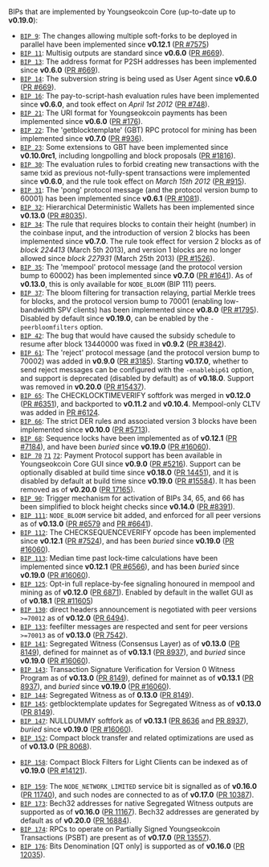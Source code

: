BIPs that are implemented by Youngseokcoin Core (up-to-date up to **v0.19.0**):

* [`BIP 9`](https://github.com/youngseokcoin/bips/blob/master/bip-0009.mediawiki): The changes allowing multiple soft-forks to be deployed in parallel have been implemented since **v0.12.1**  ([PR #7575](https://github.com/youngseokcoin/youngseokcoin/pull/7575))
* [`BIP 11`](https://github.com/youngseokcoin/bips/blob/master/bip-0011.mediawiki): Multisig outputs are standard since **v0.6.0** ([PR #669](https://github.com/youngseokcoin/youngseokcoin/pull/669)).
* [`BIP 13`](https://github.com/youngseokcoin/bips/blob/master/bip-0013.mediawiki): The address format for P2SH addresses has been implemented since **v0.6.0** ([PR #669](https://github.com/youngseokcoin/youngseokcoin/pull/669)).
* [`BIP 14`](https://github.com/youngseokcoin/bips/blob/master/bip-0014.mediawiki): The subversion string is being used as User Agent since **v0.6.0** ([PR #669](https://github.com/youngseokcoin/youngseokcoin/pull/669)).
* [`BIP 16`](https://github.com/youngseokcoin/bips/blob/master/bip-0016.mediawiki): The pay-to-script-hash evaluation rules have been implemented since **v0.6.0**, and took effect on *April 1st 2012* ([PR #748](https://github.com/youngseokcoin/youngseokcoin/pull/748)).
* [`BIP 21`](https://github.com/youngseokcoin/bips/blob/master/bip-0021.mediawiki): The URI format for Youngseokcoin payments has been implemented since **v0.6.0** ([PR #176](https://github.com/youngseokcoin/youngseokcoin/pull/176)).
* [`BIP 22`](https://github.com/youngseokcoin/bips/blob/master/bip-0022.mediawiki): The 'getblocktemplate' (GBT) RPC protocol for mining has been implemented since **v0.7.0** ([PR #936](https://github.com/youngseokcoin/youngseokcoin/pull/936)).
* [`BIP 23`](https://github.com/youngseokcoin/bips/blob/master/bip-0023.mediawiki): Some extensions to GBT have been implemented since **v0.10.0rc1**, including longpolling and block proposals ([PR #1816](https://github.com/youngseokcoin/youngseokcoin/pull/1816)).
* [`BIP 30`](https://github.com/youngseokcoin/bips/blob/master/bip-0030.mediawiki): The evaluation rules to forbid creating new transactions with the same txid as previous not-fully-spent transactions were implemented since **v0.6.0**, and the rule took effect on *March 15th 2012* ([PR #915](https://github.com/youngseokcoin/youngseokcoin/pull/915)).
* [`BIP 31`](https://github.com/youngseokcoin/bips/blob/master/bip-0031.mediawiki): The 'pong' protocol message (and the protocol version bump to 60001) has been implemented since **v0.6.1** ([PR #1081](https://github.com/youngseokcoin/youngseokcoin/pull/1081)).
* [`BIP 32`](https://github.com/youngseokcoin/bips/blob/master/bip-0032.mediawiki): Hierarchical Deterministic Wallets has been implemented since **v0.13.0** ([PR #8035](https://github.com/youngseokcoin/youngseokcoin/pull/8035)).
* [`BIP 34`](https://github.com/youngseokcoin/bips/blob/master/bip-0034.mediawiki): The rule that requires blocks to contain their height (number) in the coinbase input, and the introduction of version 2 blocks has been implemented since **v0.7.0**. The rule took effect for version 2 blocks as of *block 224413* (March 5th 2013), and version 1 blocks are no longer allowed since *block 227931* (March 25th 2013) ([PR #1526](https://github.com/youngseokcoin/youngseokcoin/pull/1526)).
* [`BIP 35`](https://github.com/youngseokcoin/bips/blob/master/bip-0035.mediawiki): The 'mempool' protocol message (and the protocol version bump to 60002) has been implemented since **v0.7.0** ([PR #1641](https://github.com/youngseokcoin/youngseokcoin/pull/1641)). As of **v0.13.0**, this is only available for `NODE_BLOOM` (BIP 111) peers.
* [`BIP 37`](https://github.com/youngseokcoin/bips/blob/master/bip-0037.mediawiki): The bloom filtering for transaction relaying, partial Merkle trees for blocks, and the protocol version bump to 70001 (enabling low-bandwidth SPV clients) has been implemented since **v0.8.0** ([PR #1795](https://github.com/youngseokcoin/youngseokcoin/pull/1795)). Disabled by default since **v0.19.0**, can be enabled by the `-peerbloomfilters` option.
* [`BIP 42`](https://github.com/youngseokcoin/bips/blob/master/bip-0042.mediawiki): The bug that would have caused the subsidy schedule to resume after block 13440000 was fixed in **v0.9.2** ([PR #3842](https://github.com/youngseokcoin/youngseokcoin/pull/3842)).
* [`BIP 61`](https://github.com/youngseokcoin/bips/blob/master/bip-0061.mediawiki): The 'reject' protocol message (and the protocol version bump to 70002) was added in **v0.9.0** ([PR #3185](https://github.com/youngseokcoin/youngseokcoin/pull/3185)). Starting **v0.17.0**, whether to send reject messages can be configured with the `-enablebip61` option, and support is deprecated (disabled by default) as of **v0.18.0**. Support was removed in **v0.20.0** ([PR #15437](https://github.com/youngseokcoin/youngseokcoin/pull/15437)).
* [`BIP 65`](https://github.com/youngseokcoin/bips/blob/master/bip-0065.mediawiki): The CHECKLOCKTIMEVERIFY softfork was merged in **v0.12.0** ([PR #6351](https://github.com/youngseokcoin/youngseokcoin/pull/6351)), and backported to **v0.11.2** and **v0.10.4**. Mempool-only CLTV was added in [PR #6124](https://github.com/youngseokcoin/youngseokcoin/pull/6124).
* [`BIP 66`](https://github.com/youngseokcoin/bips/blob/master/bip-0066.mediawiki): The strict DER rules and associated version 3 blocks have been implemented since **v0.10.0** ([PR #5713](https://github.com/youngseokcoin/youngseokcoin/pull/5713)).
* [`BIP 68`](https://github.com/youngseokcoin/bips/blob/master/bip-0068.mediawiki): Sequence locks have been implemented as of **v0.12.1**  ([PR #7184](https://github.com/youngseokcoin/youngseokcoin/pull/7184)), and have been *buried* since **v0.19.0** ([PR #16060](https://github.com/youngseokcoin/youngseokcoin/pull/16060)).
* [`BIP 70`](https://github.com/youngseokcoin/bips/blob/master/bip-0070.mediawiki) [`71`](https://github.com/youngseokcoin/bips/blob/master/bip-0071.mediawiki) [`72`](https://github.com/youngseokcoin/bips/blob/master/bip-0072.mediawiki):
  Payment Protocol support has been available in Youngseokcoin Core GUI since **v0.9.0** ([PR #5216](https://github.com/youngseokcoin/youngseokcoin/pull/5216)).
  Support can be optionally disabled at build time since **v0.18.0** ([PR 14451](https://github.com/youngseokcoin/youngseokcoin/pull/14451)),
  and it is disabled by default at build time since **v0.19.0** ([PR #15584](https://github.com/youngseokcoin/youngseokcoin/pull/15584)).
  It has been removed as of **v0.20.0** ([PR 17165](https://github.com/youngseokcoin/youngseokcoin/pull/17165)).
* [`BIP 90`](https://github.com/youngseokcoin/bips/blob/master/bip-0090.mediawiki): Trigger mechanism for activation of BIPs 34, 65, and 66 has been simplified to block height checks since **v0.14.0** ([PR #8391](https://github.com/youngseokcoin/youngseokcoin/pull/8391)).
* [`BIP 111`](https://github.com/youngseokcoin/bips/blob/master/bip-0111.mediawiki): `NODE_BLOOM` service bit added, and enforced for all peer versions as of **v0.13.0** ([PR #6579](https://github.com/youngseokcoin/youngseokcoin/pull/6579) and [PR #6641](https://github.com/youngseokcoin/youngseokcoin/pull/6641)).
* [`BIP 112`](https://github.com/youngseokcoin/bips/blob/master/bip-0112.mediawiki): The CHECKSEQUENCEVERIFY opcode has been implemented since **v0.12.1** ([PR #7524](https://github.com/youngseokcoin/youngseokcoin/pull/7524)), and has been *buried* since **v0.19.0** ([PR #16060](https://github.com/youngseokcoin/youngseokcoin/pull/16060)).
* [`BIP 113`](https://github.com/youngseokcoin/bips/blob/master/bip-0113.mediawiki): Median time past lock-time calculations have been implemented since **v0.12.1** ([PR #6566](https://github.com/youngseokcoin/youngseokcoin/pull/6566)), and has been *buried* since **v0.19.0** ([PR #16060](https://github.com/youngseokcoin/youngseokcoin/pull/16060)).
* [`BIP 125`](https://github.com/youngseokcoin/bips/blob/master/bip-0125.mediawiki): Opt-in full replace-by-fee signaling honoured in mempool and mining as of **v0.12.0** ([PR 6871](https://github.com/youngseokcoin/youngseokcoin/pull/6871)). Enabled by default in the wallet GUI as of **v0.18.1** ([PR #11605](https://github.com/youngseokcoin/youngseokcoin/pull/11605))
* [`BIP 130`](https://github.com/youngseokcoin/bips/blob/master/bip-0130.mediawiki): direct headers announcement is negotiated with peer versions `>=70012` as of **v0.12.0** ([PR 6494](https://github.com/youngseokcoin/youngseokcoin/pull/6494)).
* [`BIP 133`](https://github.com/youngseokcoin/bips/blob/master/bip-0133.mediawiki): feefilter messages are respected and sent for peer versions `>=70013` as of **v0.13.0** ([PR 7542](https://github.com/youngseokcoin/youngseokcoin/pull/7542)).
* [`BIP 141`](https://github.com/youngseokcoin/bips/blob/master/bip-0141.mediawiki): Segregated Witness (Consensus Layer) as of **v0.13.0** ([PR 8149](https://github.com/youngseokcoin/youngseokcoin/pull/8149)), defined for mainnet as of **v0.13.1** ([PR 8937](https://github.com/youngseokcoin/youngseokcoin/pull/8937)), and *buried* since **v0.19.0** ([PR #16060](https://github.com/youngseokcoin/youngseokcoin/pull/16060)).
* [`BIP 143`](https://github.com/youngseokcoin/bips/blob/master/bip-0143.mediawiki): Transaction Signature Verification for Version 0 Witness Program as of **v0.13.0** ([PR 8149](https://github.com/youngseokcoin/youngseokcoin/pull/8149)), defined for mainnet as of **v0.13.1** ([PR 8937](https://github.com/youngseokcoin/youngseokcoin/pull/8937)), and *buried* since **v0.19.0** ([PR #16060](https://github.com/youngseokcoin/youngseokcoin/pull/16060)).
* [`BIP 144`](https://github.com/youngseokcoin/bips/blob/master/bip-0144.mediawiki): Segregated Witness as of **0.13.0** ([PR 8149](https://github.com/youngseokcoin/youngseokcoin/pull/8149)).
* [`BIP 145`](https://github.com/youngseokcoin/bips/blob/master/bip-0145.mediawiki): getblocktemplate updates for Segregated Witness as of **v0.13.0** ([PR 8149](https://github.com/youngseokcoin/youngseokcoin/pull/8149)).
* [`BIP 147`](https://github.com/youngseokcoin/bips/blob/master/bip-0147.mediawiki): NULLDUMMY softfork as of **v0.13.1** ([PR 8636](https://github.com/youngseokcoin/youngseokcoin/pull/8636) and [PR 8937](https://github.com/youngseokcoin/youngseokcoin/pull/8937)), *buried* since **v0.19.0** ([PR #16060](https://github.com/youngseokcoin/youngseokcoin/pull/16060)).
* [`BIP 152`](https://github.com/youngseokcoin/bips/blob/master/bip-0152.mediawiki): Compact block transfer and related optimizations are used as of **v0.13.0** ([PR 8068](https://github.com/youngseokcoin/youngseokcoin/pull/8068)).
- [`BIP 158`](https://github.com/youngseokcoin/bips/blob/master/bip-0158.mediawiki): Compact Block Filters for Light Clients can be indexed as of **v0.19.0** ([PR #14121](https://github.com/youngseokcoin/youngseokcoin/pull/14121)).
* [`BIP 159`](https://github.com/youngseokcoin/bips/blob/master/bip-0159.mediawiki): The `NODE_NETWORK_LIMITED` service bit is signalled as of **v0.16.0** ([PR 11740](https://github.com/youngseokcoin/youngseokcoin/pull/11740)), and such nodes are connected to as of **v0.17.0** ([PR 10387](https://github.com/youngseokcoin/youngseokcoin/pull/10387)).
* [`BIP 173`](https://github.com/youngseokcoin/bips/blob/master/bip-0173.mediawiki): Bech32 addresses for native Segregated Witness outputs are supported as of **v0.16.0** ([PR 11167](https://github.com/youngseokcoin/youngseokcoin/pull/11167)). Bech32 addresses are generated by default as of **v0.20.0** ([PR 16884](https://github.com/youngseokcoin/youngseokcoin/pull/16884)).
* [`BIP 174`](https://github.com/youngseokcoin/bips/blob/master/bip-0174.mediawiki): RPCs to operate on Partially Signed Youngseokcoin Transactions (PSBT) are present as of **v0.17.0** ([PR 13557](https://github.com/youngseokcoin/youngseokcoin/pull/13557)).
* [`BIP 176`](https://github.com/youngseokcoin/bips/blob/master/bip-0176.mediawiki): Bits Denomination [QT only] is supported as of **v0.16.0** ([PR 12035](https://github.com/youngseokcoin/youngseokcoin/pull/12035)).
